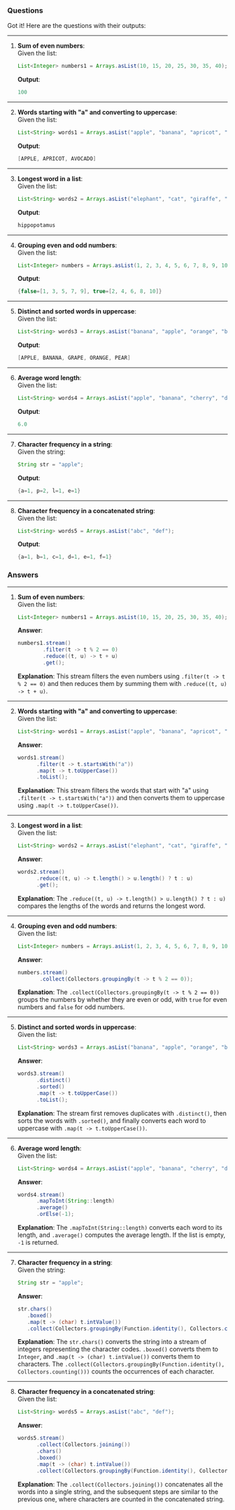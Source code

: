 ### Questions

Got it! Here are the questions with their outputs:

---

1. **Sum of even numbers**:  
   Given the list:  
   ```java
   List<Integer> numbers1 = Arrays.asList(10, 15, 20, 25, 30, 35, 40);
   ```  
   **Output**:  
   ```java
   100
   ```

---

2. **Words starting with "a" and converting to uppercase**:  
   Given the list:  
   ```java
   List<String> words1 = Arrays.asList("apple", "banana", "apricot", "blueberry", "cherry", "avocado");
   ```  
   **Output**:  
   ```java
   [APPLE, APRICOT, AVOCADO]
   ```

---

3. **Longest word in a list**:  
   Given the list:  
   ```java
   List<String> words2 = Arrays.asList("elephant", "cat", "giraffe", "hippopotamus", "dog", "antelope");
   ```  
   **Output**:  
   ```java
   hippopotamus
   ```

---

4. **Grouping even and odd numbers**:  
   Given the list:  
   ```java
   List<Integer> numbers = Arrays.asList(1, 2, 3, 4, 5, 6, 7, 8, 9, 10);
   ```  
   **Output**:  
   ```java
   {false=[1, 3, 5, 7, 9], true=[2, 4, 6, 8, 10]}
   ```

---

5. **Distinct and sorted words in uppercase**:  
   Given the list:  
   ```java
   List<String> words3 = Arrays.asList("banana", "apple", "orange", "banana", "pear", "apple", "grape");
   ```  
   **Output**:  
   ```java
   [APPLE, BANANA, GRAPE, ORANGE, PEAR]
   ```

---

6. **Average word length**:  
   Given the list:  
   ```java
   List<String> words4 = Arrays.asList("apple", "banana", "cherry", "date", "elderberry");
   ```  
   **Output**:  
   ```java
   6.0
   ```

---

7. **Character frequency in a string**:  
   Given the string:  
   ```java
   String str = "apple";
   ```  
   **Output**:  
   ```java
   {a=1, p=2, l=1, e=1}
   ```

---

8. **Character frequency in a concatenated string**:  
    Given the list:  
    ```java
    List<String> words5 = Arrays.asList("abc", "def");
    ```  
    **Output**:  
    ```java
    {a=1, b=1, c=1, d=1, e=1, f=1}
    ```
   
### Answers

---

1. **Sum of even numbers**:  
   Given the list:  
   ```java
   List<Integer> numbers1 = Arrays.asList(10, 15, 20, 25, 30, 35, 40);
   ```  
   **Answer**:  
   ```java
   numbers1.stream()
           .filter(t -> t % 2 == 0)
           .reduce((t, u) -> t + u)
           .get();
   ```  
   **Explanation**: This stream filters the even numbers using `.filter(t -> t % 2 == 0)` and then reduces them by summing them with `.reduce((t, u) -> t + u)`.

---

2. **Words starting with "a" and converting to uppercase**:  
   Given the list:  
   ```java
   List<String> words1 = Arrays.asList("apple", "banana", "apricot", "blueberry", "cherry", "avocado");
   ```  
   **Answer**:  
   ```java
   words1.stream()
         .filter(t -> t.startsWith("a"))
         .map(t -> t.toUpperCase())
         .toList();
   ```  
   **Explanation**: This stream filters the words that start with "a" using `.filter(t -> t.startsWith("a"))` and then converts them to uppercase using `.map(t -> t.toUpperCase())`.

---

3. **Longest word in a list**:  
   Given the list:  
   ```java
   List<String> words2 = Arrays.asList("elephant", "cat", "giraffe", "hippopotamus", "dog", "antelope");
   ```  
   **Answer**:  
   ```java
   words2.stream()
         .reduce((t, u) -> t.length() > u.length() ? t : u)
         .get();
   ```  
   **Explanation**: The `.reduce((t, u) -> t.length() > u.length() ? t : u)` compares the lengths of the words and returns the longest word.

---

4. **Grouping even and odd numbers**:  
   Given the list:  
   ```java
   List<Integer> numbers = Arrays.asList(1, 2, 3, 4, 5, 6, 7, 8, 9, 10);
   ```  
   **Answer**:  
   ```java
   numbers.stream()
          .collect(Collectors.groupingBy(t -> t % 2 == 0));
   ```  
   **Explanation**: The `.collect(Collectors.groupingBy(t -> t % 2 == 0))` groups the numbers by whether they are even or odd, with `true` for even numbers and `false` for odd numbers.

---

5. **Distinct and sorted words in uppercase**:  
   Given the list:  
   ```java
   List<String> words3 = Arrays.asList("banana", "apple", "orange", "banana", "pear", "apple", "grape");
   ```  
   **Answer**:  
   ```java
   words3.stream()
         .distinct()
         .sorted()
         .map(t -> t.toUpperCase())
         .toList();
   ```  
   **Explanation**: The stream first removes duplicates with `.distinct()`, then sorts the words with `.sorted()`, and finally converts each word to uppercase with `.map(t -> t.toUpperCase())`.

---

6. **Average word length**:  
   Given the list:  
   ```java
   List<String> words4 = Arrays.asList("apple", "banana", "cherry", "date", "elderberry");
   ```  
   **Answer**:  
   ```java
   words4.stream()
         .mapToInt(String::length)
         .average()
         .orElse(-1);
   ```  
   **Explanation**: The `.mapToInt(String::length)` converts each word to its length, and `.average()` computes the average length. If the list is empty, `-1` is returned.

---

7. **Character frequency in a string**:  
   Given the string:  
   ```java
   String str = "apple";
   ```  
   **Answer**:  
   ```java
   str.chars()
      .boxed()
      .map(t -> (char) t.intValue())
      .collect(Collectors.groupingBy(Function.identity(), Collectors.counting()));
   ```  
   **Explanation**: The `str.chars()` converts the string into a stream of integers representing the character codes. `.boxed()` converts them to `Integer`, and `.map(t -> (char) t.intValue())` converts them to characters. The `.collect(Collectors.groupingBy(Function.identity(), Collectors.counting()))` counts the occurrences of each character.

---

8. **Character frequency in a concatenated string**:  
   Given the list:  
   ```java
   List<String> words5 = Arrays.asList("abc", "def");
   ```  
   **Answer**:  
   ```java
   words5.stream()
         .collect(Collectors.joining())
         .chars()
         .boxed()
         .map(t -> (char) t.intValue())
         .collect(Collectors.groupingBy(Function.identity(), Collectors.counting()));
   ```  
   **Explanation**: The `.collect(Collectors.joining())` concatenates all the words into a single string, and the subsequent steps are similar to the previous one, where characters are counted in the concatenated string.